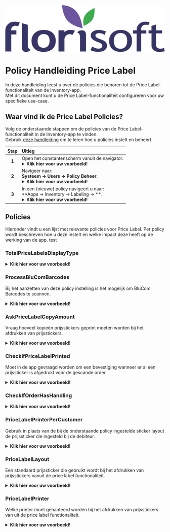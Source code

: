 <img src="../../../fslogo.png">

# Policy Handleiding Price Label

In deze handleiding leest u over de policies die behoren tot de Price Label-functionaliteit van de Inventory-app.  
Met dit document kunt u de Price Label-functionaliteit configureren voor uw specifieke use-case.

## Waar vind ik de Price Label Policies?

Volg de onderstaande stappen om de policies van de Price Label-functionaliteit in de Inventory-app te vinden.  
Gebruik [deze handleiding](https://github.com/florisoft/User.Manuals/blob/main/BASIS/Policy%20Management/Handleiding%20Policy%20Management%20NL.md) om te leren hoe u policies instelt en beheert.

| Stap | Uitleg |
|:-:|:--|
| **1** | Open het constantenscherm vanuit de navigator.<details><summary><b>Klik hier voor uw voorbeeld!</b></summary><img src="../Stock Counting/Media/Policies/1.png"></details>|
| **2** | Navigeer naar: <br>**Systeem → Users → Policy Beheer**. <details><summary><b>Klik hier voor uw voorbeeld!</b></summary><img src="../Stock Counting/Media/Policies/2.png"></details>|
| **3** | In een (nieuwe) policy navigeert u naar: <br>**Apps → Inventory → Labeling → **.<details><summary><b>Klik hier voor uw voorbeeld!</b></summary><img src="Media/Policies/1.png"></details>|

## Policies

Hieronder vindt u een lijst met relevante policies voor Price Label. Per policy wordt beschreven hoe u deze instelt en welke impact deze heeft op de werking van de app. test

### TotalPriceLabelsDisplayType

<details><summary><b>Klik hier voor uw voorbeeld!</b></summary><img src="Media/Policies/2.png"></details>

### ProcessBluComBarcodes

Bij het aanzetten van deze policy instelling is het mogelijk om BluCom Barcodes te scannen.

<details><summary><b>Klik hier voor uw voorbeeld!</b></summary><img src="Media/Policies/3.png"></details>

### AskPriceLabelCopyAmount

Vraag hoeveel kopieën prijsstickers geprint moeten worden bij het afdrukken van prijsstickers.

<details><summary><b>Klik hier voor uw voorbeeld!</b></summary><img src="Media/Policies/4.png"></details>

### CheckIfPriceLabelPrinted

Moet in de app gevraagd worden om een bevestiging wanneer er al een prijssticker is afgedrukt voor de gescande order.

<details><summary><b>Klik hier voor uw voorbeeld!</b></summary><img src="Media/Policies/5.png"></details>

### CheckIfOrderHasHandling

<details><summary><b>Klik hier voor uw voorbeeld!</b></summary><img src="Media/Policies/6.png"></details>

### PriceLabelPrinterPerCustomer

Gebruik in plaats van de bij de onderstaande policy ingestelde sticker layout de prijssticker die ingesteld bij de debiteur.

<details><summary><b>Klik hier voor uw voorbeeld!</b></summary><img src="Media/Policies/7.png"></details>

### PriceLabelLayout

Een standaard prijssticker die gebruikt wordt bij het afdrukken van prijsstickers vanuit de price label functionaliteit. 

<details><summary><b>Klik hier voor uw voorbeeld!</b></summary><img src="Media/Policies/8.png"></details>

### PriceLabelPrinter

Welke printer moet gehanteerd worden bij het afdrukken van prijsstickers van uit de price label functionaliteit.

<details><summary><b>Klik hier voor uw voorbeeld!</b></summary><img src="Media/Policies/9.png"></details>
